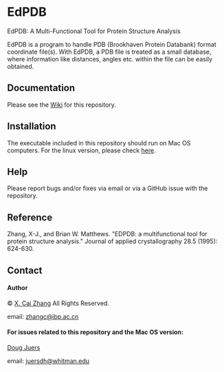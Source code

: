 # EdPDB
EdPDB: A Multi-Functional Tool for Protein Structure Analysis

EdPDB is a program to handle PDB (Brookhaven Protein Databank) format coordinate file(s). With EdPDB, a PDB file is treated as a small database, where information like distances, angles etc. within the file can be easily obtained.

## Documentation
Please see the [Wiki](https://github.com/juerslab/software-edpdb/wiki) for this repository.

## Installation
The executable included in this repository should run on Mac OS computers. For the linux version, please check [here](https://github.com/cz-zhao-lab-ibp/edpdb).

## Help
Please report bugs and/or fixes via email or via a GitHub issue with the repository.

## Reference
Zhang, X-J., and Brian W. Matthews. "EDPDB: a multifunctional tool for protein structure analysis." Journal of applied crystallography 28.5 (1995): 624-630.

## Contact
#### Author
&copy; [X. Cai Zhang](http://english.ibp.cas.cn/faculty/index_18316.html?json=http://www.ibp.cas.cn/sourcedb_ibp_cas/cn/ibpexport/EN_xsszmZ/202005/t20200519_5582960.json) All Rights Reserved.

email: <zhangc@ibp.ac.cn>

#### For issues related to this repository and the Mac OS version:
[Doug Juers](https://juerslab.github.io)  

email: <juersdh@whitman.edu>
